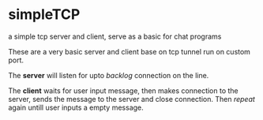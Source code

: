 # simpleTCP
a simple tcp server and client, serve as a basic for chat programs

These are a very basic server and client base on tcp tunnel run on custom port.

The **server** will listen for upto *backlog* connection on the line. 

The **client** waits for user input message, then makes connection to the server, sends the message to the server and close connection. Then *repeat* again untill user inputs a empty message.
